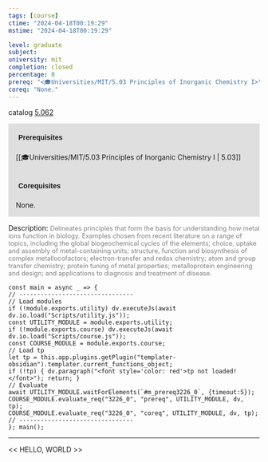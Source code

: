 ```yaml
---
tags: [course]
ctime: "2024-04-18T00:19:29"
mstime: "2024-04-18T00:19:29"

level: graduate
subject: 
university: mit
completion: closed
percentage: 0
prereq: "<🎓Universities/MIT/5.03 Principles of Inorganic Chemistry I>"
coreq: "None."
---
```


catalog [5.062](http://student.mit.edu/catalog/m5a.html#5.062)

<span style="display: block; padding: 15px; background-color: rgb(100, 100, 100, 0.2);"><font id="m_prereq3226_0" style="display: block; font-family: Arial, sans-serif; font-weight: bold; padding: 5px">Prerequisites</font><br><span id="prereq3226_0">[[🎓Universities/MIT/5.03 Principles of Inorganic Chemistry I | 5.03]]</span></span>
<span style="display: block; padding: 15px; background-color: rgb(100, 100, 100, 0.2);"><font id="m_coreq3226_0" style="display: block; font-family: Arial, sans-serif; font-weight: bold; padding: 5px">Corequisites</font><br><span id="coreq3226_0">None.</span></span>

<font style="">Description:</font>
<font style="color: grey; font-size: 0.8rem;">Delineates principles that form the basis for understanding how metal ions function in biology. Examples chosen from recent literature on a range of topics, including the global biogeochemical cycles of the elements; choice, uptake and assembly of metal-containing units; structure, function and biosynthesis of complex metallocofactors; electron-transfer and redox chemistry; atom and group transfer chemistry; protein tuning of metal properties; metalloprotein engineering and design; and applications to diagnosis and treatment of disease.</font>

```dataviewjs
const main = async _ => {
// --------------------------------
// Load modules
if (!module.exports.utility) dv.executeJs(await dv.io.load("Scripts/utility.js"));
const UTILITY_MODULE = module.exports.utility;
if (!module.exports.course) dv.executeJs(await dv.io.load("Scripts/course.js"));
const COURSE_MODULE = module.exports.course;
// Load tp
let tp = this.app.plugins.getPlugin("templater-obsidian").templater.current_functions_object;
if (!tp) { dv.paragraph("<font style='color: red'>tp not loaded!</font>"); return; }
// Evaluate
await UTILITY_MODULE.waitForElements(`#m_prereq3226_0`, {timeout:5});
COURSE_MODULE.evaluate_req("3226_0", "prereq", UTILITY_MODULE, dv, tp);
COURSE_MODULE.evaluate_req("3226_0", "coreq", UTILITY_MODULE, dv, tp);
// --------------------------------
}; main();
```

---

<< HELLO, WORLD >>
